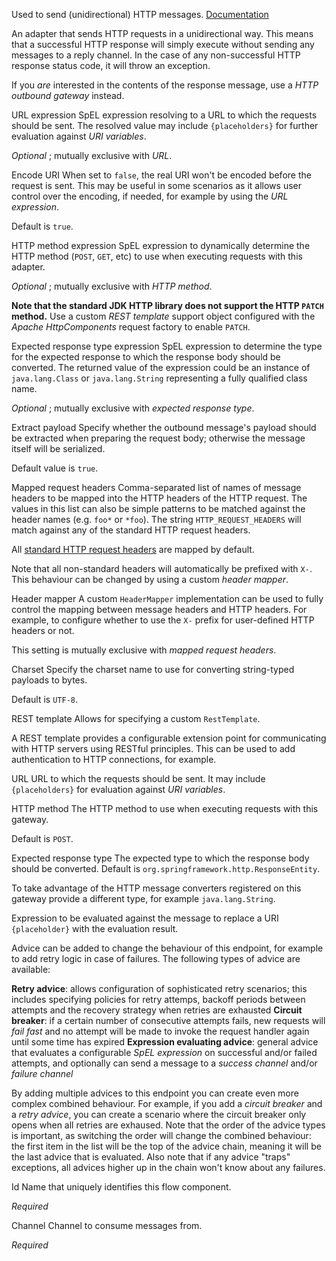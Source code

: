 
Used to send (unidirectional) HTTP messages.
<a href="http://docs.spring.io/spring-integration/docs/2.1.x/reference/html/http.html#http-outbound" target="_blank">Documentation</a>

An adapter that sends HTTP requests in a unidirectional way. This means that a successful HTTP response will simply execute without sending any messages to a reply channel. In the case of any non-successful HTTP response status code, it will throw an exception.

If you <i>are</i> interested in the contents of the response message, use a <i>HTTP outbound gateway</i> instead.


URL expression
SpEL expression resolving to a URL to which the requests should be sent. The resolved value may include <code>{placeholders}</code> for further evaluation against <i>URI variables</i>.

<i>Optional</i> ; mutually exclusive with <i>URL</i>.


Encode URI
When set to <code>false</code>, the real URI won't be encoded before the request is sent. This may be useful in some scenarios as it allows user control over the encoding, if needed, for example by using the <i>URL expression</i>.

Default is <code>true</code>.


HTTP method expression
SpEL expression to dynamically determine the HTTP method (<code>POST</code>, <code>GET</code>, etc) to use when executing requests with this adapter.

<i>Optional</i> ; mutually exclusive with <i>HTTP method</i>.

<b>Note that the standard JDK HTTP library does not support the HTTP <code>PATCH</code> method.</b> Use a custom <i>REST template</i> support object configured with the <i>Apache HttpComponents</i> request factory to enable <code>PATCH</code>.


Expected response type expression
SpEL expression to determine the type for the expected response to which the response body should be converted. The returned value of the expression could be an instance of <code>java.lang.Class</code> or <code>java.lang.String</code> representing a fully qualified class name.

<i>Optional</i> ; mutually exclusive with <i>expected response type</i>.


Extract payload
Specify whether the outbound message's payload should be extracted when preparing the request body; otherwise the message itself will be serialized.

Default value is <code>true</code>.


Mapped request headers
Comma-separated list of names of message headers to be mapped into the HTTP headers of the HTTP request. The values in this list can also be simple patterns to be matched against the header names (e.g. <code>foo*</code> or <code>*foo</code>). The string <code>HTTP_REQUEST_HEADERS</code> will match against any of the standard HTTP request headers.

All <a href="http://en.wikipedia.org/wiki/List_of_HTTP_header_fields" target="_blank">standard HTTP request headers</a> are mapped by default.

Note that all non-standard headers will automatically be prefixed with <code>X-</code>. This behaviour can be changed by using a custom <i>header mapper</i>.


Header mapper
A custom <code>HeaderMapper</code> implementation can be used to fully control the mapping between message headers and HTTP headers. For example, to configure whether to use the <code>X-</code> prefix for user-defined HTTP headers or not.

This setting is mutually exclusive with <i>mapped request headers</i>.


Charset
Specify the charset name to use for converting string-typed payloads to bytes.

Default is <code>UTF-8</code>.


REST template
Allows for specifying a custom <code>RestTemplate</code>.

A REST template provides a configurable extension point for communicating with HTTP servers using RESTful principles. This can be used to add authentication to HTTP connections, for example.


URL
URL to which the requests should be sent. It may include <code>{placeholders}</code> for evaluation against <i>URI variables</i>.


HTTP method
The HTTP method to use when executing requests with this gateway.

Default is <code>POST</code>.


Expected response type
The expected type to which the response body should be converted. Default is <code>org.springframework.http.ResponseEntity</code>.

To take advantage of the HTTP message converters registered on this gateway provide a different type, for example <code>java.lang.String</code>.


Expression to be evaluated against the message to replace a URI <code>{placeholder}</code> with the evaluation result.


Advice can be added to change the behaviour of this endpoint, for example to add retry logic in case of failures. The following types of advice are available:

<b>Retry advice</b>: allows configuration of sophisticated retry scenarios; this includes specifying policies for retry attemps, backoff periods between attempts and the recovery strategy when retries are exhausted
<b>Circuit breaker</b>: if a certain number of consecutive attempts fails, new requests will <i>fail fast</i> and no attempt will be made to invoke the request handler again until some time has expired
<b>Expression evaluating advice</b>: general advice that evaluates a configurable <i>SpEL expression</i> on successful and/or failed attempts, and optionally can send a message to a <i>success channel</i> and/or <i>failure channel</i>

By adding multiple advices to this endpoint you can create even more complex combined behaviour. For example, if you add a <i>circuit breaker</i> and a <i>retry advice</i>, you can create a scenario where the circuit breaker only opens when all retries are exhaused. Note that the order of the advice types is important, as switching the order will change the combined behaviour: the first item in the list will be the top of the advice chain, meaning it will be the last advice that is evaluated. Also note that if any advice "traps" exceptions, all advices higher up in the chain won't know about any failures.


Id
Name that uniquely identifies this flow component.

<i>Required</i>


Channel
Channel to consume messages from.

<i>Required</i>

